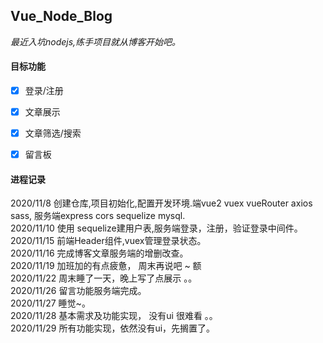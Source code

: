## Vue_Node_Blog  
*最近入坑nodejs,练手项目就从博客开始吧。* 

#### 目标功能  

- [x] 登录/注册 
- [x] 文章展示  
- [x] 文章筛选/搜索
- [x] 留言板  


#### 进程记录  

2020/11/8 创建仓库,项目初始化,配置开发环境.端vue2 vuex vueRouter axios sass, 服务端express cors sequelize mysql.  
2020/11/10 使用 sequelize建用户表,服务端登录，注册，验证登录中间件。  
2020/11/15 前端Header组件,vuex管理登录状态。  
2020/11/16 完成博客文章服务端的增删改查。  
2020/11/19 加班加的有点疲惫， 周末再说吧 ~  额  
2020/11/22 周末睡了一天，晚上写了点展示 。。  
2020/11/26 留言功能服务端完成。  
2020/11/27 睡觉~。  
2020/11/28 基本需求及功能实现， 没有ui 很难看 。。  
2020/11/29 所有功能实现，依然没有ui，先搁置了。

 
